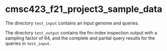 # cmsc423_f21_project3_sample_data

The directory `test_input` contains an input genome and queries.

The directory `test_output` contains the fm-index inspection output with a sampling factor of 64, and the complete and partial query results for the queries in `test_input`.
